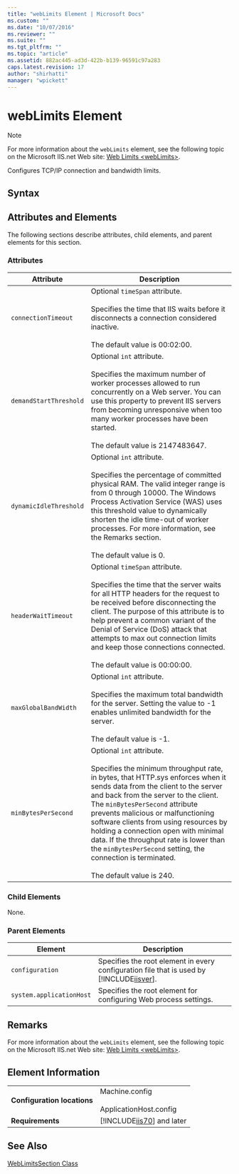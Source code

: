 ```yaml
---
title: "webLimits Element | Microsoft Docs"
ms.custom: ""
ms.date: "10/07/2016"
ms.reviewer: ""
ms.suite: ""
ms.tgt_pltfrm: ""
ms.topic: "article"
ms.assetid: 882ac445-ad3d-422b-b139-96591c97a283
caps.latest.revision: 17
author: "shirhatti"
manager: "wpickett"
---
```

# webLimits Element
> [!NOTE]
>  For more information about the `webLimits` element, see the following topic on the Microsoft IIS.net Web site: [Web Limits \<webLimits>](http://www.iis.net/ConfigReference/system.applicationHost/webLimits).  
  
 Configures TCP/IP connection and bandwidth limits.  
  
## Syntax  
  
## Attributes and Elements  
 The following sections describe attributes, child elements, and parent elements for this section.  
  
### Attributes  
  
|Attribute|Description|  
|---------------|-----------------|  
|`connectionTimeout`|Optional `timeSpan` attribute.<br /><br /> Specifies the time that IIS waits before it disconnects a connection considered inactive.<br /><br /> The default value is 00:02:00.|  
|`demandStartThreshold`|Optional `int` attribute.<br /><br /> Specifies the maximum number of worker processes allowed to run concurrently on a Web server. You can use this property to prevent IIS servers from becoming unresponsive when too many worker processes have been started.<br /><br /> The default value is 2147483647.|  
|`dynamicIdleThreshold`|Optional `int` attribute.<br /><br /> Specifies the percentage of committed physical RAM. The valid integer range is from 0 through 10000. The Windows Process Activation Service (WAS) uses this threshold value to dynamically shorten the idle time-out of worker processes. For more information, see the Remarks section.<br /><br /> The default value is 0.|  
|`headerWaitTimeout`|Optional `timeSpan` attribute.<br /><br /> Specifies the time that the server waits for all HTTP headers for the request to be received before disconnecting the client. The purpose of this attribute is to help prevent a common variant of the Denial of Service (DoS) attack that attempts to max out connection limits and keep those connections connected.<br /><br /> The default value is 00:00:00.|  
|`maxGlobalBandWidth`|Optional `int` attribute.<br /><br /> Specifies the maximum total bandwidth for the server. Setting the value to -1 enables unlimited bandwidth for the server.<br /><br /> The default value is -1.|  
|`minBytesPerSecond`|Optional `int` attribute.<br /><br /> Specifies the minimum throughput rate, in bytes, that HTTP.sys enforces when it sends data from the client to the server and back from the server to the client. The `minBytesPerSecond` attribute prevents malicious or malfunctioning software clients from using resources by holding a connection open with minimal data. If the throughput rate is lower than the `minBytesPerSecond` setting, the connection is terminated.<br /><br /> The default value is 240.|  
  
### Child Elements  
 None.  
  
### Parent Elements  
  
|Element|Description|  
|-------------|-----------------|  
|`configuration`|Specifies the root element in every configuration file that is used by [!INCLUDE[iisver](../../reference/admin/includes/iisver-md.md)].|  
|`system.applicationHost`|Specifies the root element for configuring Web process settings.|  
  
## Remarks  
 For more information about the `webLimits` element, see the following topic on the Microsoft IIS.net Web site: [Web Limits \<webLimits>](http://www.iis.net/ConfigReference/system.applicationHost/webLimits).  
  
## Element Information  
  
|||  
|-|-|  
|**Configuration locations**|Machine.config<br /><br /> ApplicationHost.config|  
|**Requirements**|[!INCLUDE[iis70](../../reference/admin/includes/iis70-md.md)] and later|  
  
## See Also  
 [WebLimitsSection Class](../../reference/admin/weblimitssection-class.md)